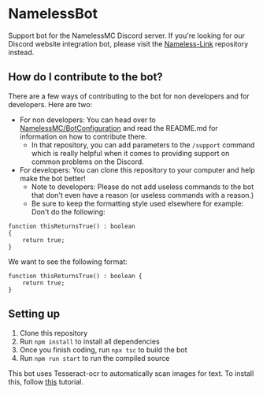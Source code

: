 # NamelessBot
Support bot for the NamelessMC Discord server. If you're looking for our Discord website integration bot, please visit the [Nameless-Link](https://github.com/NamelessMC/Nameless-Link) repository instead.

## How do I contribute to the bot?
There are a few ways of contributing to the bot for non developers and for developers. Here are two:
- For non developers: You can head over to [NamelessMC/BotConfiguration](https://github.com/NamelessMC/BotConfiguration) and read the README.md for information on how to contribute there.
  - In that repository, you can add parameters to the `/support` command which is really helpful when it comes to providing support on common problems on the Discord.
- For developers: You can clone this repository to your computer and help make the bot better!
  - Note to developers: Please do not add useless commands to the bot that don't even have a reason (or useless commands with a reason.)
  - Be sure to keep the formatting style used elsewhere for example:
Don't do the following:
```
function thisReturnsTrue() : boolean
{
    return true;
}
```
We want to see the following format:
```
function thisReturnsTrue() : boolean {
    return true;
}
```

## Setting up

1. Clone this repository
2. Run `npm install` to install all dependencies
3. Once you finish coding, run `npx tsc` to build the bot
4. Run `npm run start` to run the compiled source

This bot uses Tesseract-ocr to automatically scan images for text. To install this, follow [this](https://github.com/tesseract-ocr/tessdoc/blob/main/Installation.md) tutorial.

